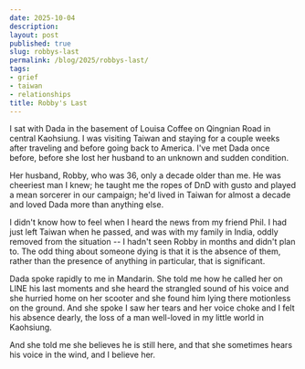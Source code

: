 ```yaml
---
date: 2025-10-04
description:
layout: post
published: true
slug: robbys-last
permalink: /blog/2025/robbys-last/
tags:
- grief
- taiwan
- relationships
title: Robby's Last
---
```


I sat with Dada in the basement of Louisa Coffee on Qingnian Road in central Kaohsiung. I was visiting Taiwan and staying for a couple weeks after traveling and before going back to America. I've met Dada once before, before she lost her husband to an unknown and sudden condition.

Her husband, Robby, who was 36, only a decade older than me. He was cheeriest man I knew; he taught me the ropes of DnD with gusto and played a mean sorcerer in our campaign; he'd lived in Taiwan for almost a decade and loved Dada more than anything else.

I didn't know how to feel when I heard the news from my friend Phil. I had just left Taiwan when he passed, and was with my family in India, oddly removed from the situation -- I hadn't seen Robby in months and didn't plan to. The odd thing about someone dying is that it is the absence of them, rather than the presence of anything in particular, that is significant. 

Dada spoke rapidly to me in Mandarin. She told me how he called her on LINE his last moments and she heard the strangled sound of his voice and she hurried home on her scooter and she found him lying there motionless on the ground. And she spoke I saw her tears and her voice choke and I felt his absence dearly, the loss of a man well-loved in my little world in Kaohsiung.

And she told me she believes he is still here, and that she sometimes hears his voice in the wind, and I believe her.
